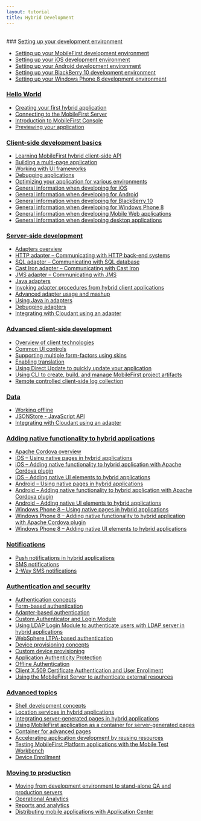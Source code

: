 ```yaml
---
layout: tutorial
title: Hybrid Development
---
```

<br>
### <a href="/mobilefirstplatform/documentation/getting-started-7-0/setting-up-your-development-environment/">Setting up your development environment</a>

* <a href="{{site.baseurl}}/tutorials/en/foundation/7.0/setting-up-your-development-environment/setting-mobilefirst-development-environment/">Setting up your MobileFirst development environment</a>
* <a href="{{site.baseurl}}/tutorials/en/foundation/7.0/setting-up-your-development-environment/setting-ios-development-environment/">Setting up your iOS development environment</a>
* <a href="{{site.baseurl}}/tutorials/en/foundation/7.0/setting-up-your-development-environment/setting-android-development-environment/">Setting up your Android development environment</a>
* <a href="{{site.baseurl}}/tutorials/en/foundation/7.0/setting-up-your-development-environment/setting-blackberry-10-development-environment/">Setting up your BlackBerry 10 development environment</a>
* <a href="{{site.baseurl}}/tutorials/en/foundation/7.0/setting-up-your-development-environment/setting-windows-phone-8-development-environment/">Setting up your Windows Phone 8 development environment</a>

### <a href="/mobilefirstplatform/documentation/getting-started-7-0/hello-world/">Hello World</a>

* <a href="{{site.baseurl}}/tutorials/en/foundation/7.0/hello-world/creating-your-first-hybrid-application/">Creating your first hybrid application</a>
* <a href="{{site.baseurl}}/tutorials/en/foundation/7.0/hello-world/connecting-to-the-mobilefirst-server/">Connecting to the MobileFirst Server</a>
* <a href="{{site.baseurl}}/tutorials/en/foundation/7.0/hello-world/mobilefirst-console/">Introduction to MobileFirst Console</a>
* <a href="{{site.baseurl}}/tutorials/en/foundation/7.0/hello-world/">Previewing your application</a>

### <a href="/mobilefirstplatform/documentation/getting-started-7-0/client-side-development-basics/">Client-side development basics</a>

* <a href="{{site.baseurl}}/tutorials/en/foundation/7.0/client-side-development-basics/learning-mobilefirst-hybrid-client-side-api/">Learning MobileFirst hybrid client-side API</a>
* <a href="{{site.baseurl}}/tutorials/en/foundation/7.0/client-side-development-basics/building-multi-page-application/">Building a multi-page application</a>
* <a href="{{site.baseurl}}/tutorials/en/foundation/7.0/client-side-development-basics/working-ui-frameworks/">Working with UI frameworks</a>
* <a href="{{site.baseurl}}/tutorials/en/foundation/7.0/client-side-development-basics/debugging-applications/">Debugging applications</a>
* <a href="{{site.baseurl}}/tutorials/en/foundation/7.0/client-side-development-basics/optimizing-application-various-environments/">Optimizing your application for various environments</a>
* <a href="{{site.baseurl}}/tutorials/en/foundation/7.0/client-side-development-basics/general-information-developing-ios/">General information when developing for iOS</a>
* <a href="{{site.baseurl}}/tutorials/en/foundation/7.0/client-side-development-basics/general-information-developing-android/">General information when developing for Android</a>
* <a href="{{site.baseurl}}/tutorials/en/foundation/7.0/client-side-development-basics/general-information-developing-blackberry-10/">General information when developing for BlackBerry 10</a>
* <a href="{{site.baseurl}}/tutorials/en/foundation/7.0/client-side-development-basics/general-information-developing-windows-phone-8/">General information when developing for Windows Phone 8</a>
* <a href="{{site.baseurl}}/tutorials/en/foundation/7.0/client-side-development-basics/general-information-developing-mobile-web-applications/">General information when developing Mobile Web applications</a>
* <a href="{{site.baseurl}}/tutorials/en/foundation/7.0/client-side-development-basics/general-information-developing-desktop-applications/">General information when developing desktop applications</a>

### <a href="{{site.baseurl}}/tutorials/en/foundation/7.0/erver-side-development/">Server-side development</a>

* <a href="{{site.baseurl}}/tutorials/en/foundation/7.0/server-side-development/adapter-framework-overview/">Adapters overview</a>
* <a href="{{site.baseurl}}/tutorials/en/foundation/7.0/server-side-development/http-adapter-communicating-http-back-end-systems/">HTTP adapter – Communicating with HTTP back-end systems</a>
* <a href="{{site.baseurl}}/tutorials/en/foundation/7.0/server-side-development/sql-adapter-communicating-sql-database/">SQL adapter – Communicating with SQL database</a>
* <a href="{{site.baseurl}}/tutorials/en/foundation/7.0/server-side-development/cast-iron-adapter-communicating-cast-iron/">Cast Iron adapter – Communicating with Cast Iron</a>
* <a href="{{site.baseurl}}/tutorials/en/foundation/7.0/server-side-development/jms-adapter-communicating-jms/">JMS adapter – Communicating with JMS</a>
* <a href="{{site.baseurl}}/tutorials/en/foundation/7.0/server-side-development/java-adapter/">Java adapters</a>
* <a href="{{site.baseurl}}/tutorials/en/foundation/7.0/server-side-development/invoking-adapter-procedures-hybrid-client-applications/">Invoking adapter procedures from hybrid client applications</a>
* <a href="{{site.baseurl}}/tutorials/en/foundation/7.0/server-side-development/advanced-adapter-usage-mashup/">Advanced adapter usage and mashup</a>
* <a href="{{site.baseurl}}/tutorials/en/foundation/7.0/server-side-development/using-java-adapters/">Using Java in adapters</a>
* <a href="{{site.baseurl}}/tutorials/en/foundation/7.0/server-side-development/debugging-adapters/">Debugging adapters</a>
* <a href="{{site.baseurl}}/tutorials/en/foundation/7.0/server-side-development/cloudant/">Integrating with Cloudant using an adapter</a>

### <a href="{{site.baseurl}}/tutorials/en/foundation/7.0/dvanced-client-side-development/">Advanced client-side development</a>

* <a href="{{site.baseurl}}/tutorials/en/foundation/7.0/advanced-client-side-development/overview-client-technologies/">Overview of client technologies</a>
* <a href="{{site.baseurl}}/tutorials/en/foundation/7.0/advanced-client-side-development/common-ui-controls/">Common UI controls</a>
* <a href="{{site.baseurl}}/tutorials/en/foundation/7.0/advanced-client-side-development/supporting-multiple-form-factors-using-skins/">Supporting multiple form-factors using skins</a>
* <a href="{{site.baseurl}}/tutorials/en/foundation/7.0/advanced-client-side-development/enabling-translation/">Enabling translation</a>
* <a href="{{site.baseurl}}/tutorials/en/foundation/7.0/advanced-client-side-development/using-direct-update-quickly-update-application/">Using Direct Update to quickly update your application</a>
* <a href="{{site.baseurl}}/tutorials/en/foundation/7.0/advanced-client-side-development/using-cli-create-build-manage-project-artifacts/">Using CLI to create, build, and manage MobileFirst project artifacts</a>
* <a href="{{site.baseurl}}/tutorials/en/foundation/7.0/advanced-client-side-development/remote-controlled-client-side-log-collection/">Remote controlled client-side log collection</a>

### <a href="/mobilefirstplatform/documentation/getting-started-7-0/data/">Data</a>

* <a href="{{site.baseurl}}/tutorials/en/foundation/7.0/data/working-offline/">Working offline</a>
* <a href="{{site.baseurl}}/tutorials/en/foundation/7.0/data/jsonstore/jsonstore-javascript-api/">JSONStore - JavaScript API</a>
* <a href="https://developer.ibm.com/mobilefirstplatform/documentation/integration-7-0/cloudant/">Integrating with Cloudant using an adapter</a>

### <a href="{{site.baseurl}}/tutorials/en/foundation/7.0/dding-native-functionality/">Adding native functionality to hybrid applications</a>

* <a href="{{site.baseurl}}/tutorials/en/foundation/7.0/adding-native-functionality/apache-cordova-overview/">Apache Cordova overview</a>
* <a href="{{site.baseurl}}/tutorials/en/foundation/7.0/adding-native-functionality/ios-using-native-pages-hybrid-applications/">iOS – Using native pages in hybrid applications</a>
* <a href="{{site.baseurl}}/tutorials/en/foundation/7.0/adding-native-functionality/ios-adding-native-functionality-hybrid-application-apache-cordova-plugin/">iOS – Adding native functionality to hybrid application with Apache Cordova plugin</a>
* <a href="{{site.baseurl}}/tutorials/en/foundation/7.0/adding-native-functionality/ios-adding-native-ui-elements-hybrid-applications/">iOS – Adding native UI elements to hybrid applications</a>
* <a href="{{site.baseurl}}/tutorials/en/foundation/7.0/adding-native-functionality/android-using-native-pages-hybrid-applications/">Android – Using native pages in hybrid applications</a>
* <a href="{{site.baseurl}}/tutorials/en/foundation/7.0/adding-native-functionality/android-adding-native-functionality-hybrid-application-apache-cordova-plugin/">Android – Adding native functionality to hybrid application with Apache Cordova plugin</a>
* <a href="{{site.baseurl}}/tutorials/en/foundation/7.0/adding-native-functionality/android-adding-native-ui-elements-hybrid-applications/">Android – Adding native UI elements to hybrid applications</a>
* <a href="{{site.baseurl}}/tutorials/en/foundation/7.0/adding-native-functionality/windows-phone-8-using-native-pages-hybrid-applications/">Windows Phone 8 – Using native pages in hybrid applications</a>
* <a href="{{site.baseurl}}/tutorials/en/foundation/7.0/adding-native-functionality/windows-phone-8-adding-native-functionality-hybrid-application-apache-cordova-plugin/">Windows Phone 8 – Adding native functionality to hybrid application with Apache Cordova plugin</a>
* <a href="{{site.baseurl}}/tutorials/en/foundation/7.0/adding-native-functionality/wp8-adding-native-ui-elements-hybrid-applications/">Windows Phone 8 – Adding native UI elements to hybrid applications</a>

### <a href="/mobilefirstplatform/documentation/getting-started-7-0/notifications/">Notifications</a>

* <a href="{{site.baseurl}}/tutorials/en/foundation/7.0/notifications/push-notifications-hybrid-applications/">Push notifications in hybrid applications</a>
* <a href="{{site.baseurl}}/tutorials/en/foundation/7.0/notifications/sms-notifications/">SMS notifications</a>
* <a href="{{site.baseurl}}/tutorials/en/foundation/7.0/notifications/two-way-sms-communication/">2-Way SMS notifications</a>

### <a href="{{site.baseurl}}/tutorials/en/foundation/7.0/authentication-security/">Authentication and security</a>

* <a href="{{site.baseurl}}/tutorials/en/foundation/7.0/authentication-security/authentication-concepts/">Authentication concepts</a>
* <a href="{{site.baseurl}}/tutorials/en/foundation/7.0/authentication-security/form-based-authentication/">Form-based authentication</a>
* <a href="{{site.baseurl}}/tutorials/en/foundation/7.0/authentication-security/adapter-based-authentication/">Adapter-based authentication</a>
* <a href="{{site.baseurl}}/tutorials/en/foundation/7.0/authentication-security/custom-authenticator-login-module/">Custom Authenticator and Login Module</a>
* <a href="{{site.baseurl}}/tutorials/en/foundation/7.0/authentication-security/using-ldap-login-module-to-authenticate-users-with-ldap-server-in-hybrid-applications/">Using LDAP Login Module to authenticate users with LDAP server in hybrid applications</a>
* <a href="{{site.baseurl}}/tutorials/en/foundation/7.0/authentication-security/websphere-ltpa-based-authentication/">WebSphere LTPA-based authentication</a>
* <a href="{{site.baseurl}}/tutorials/en/foundation/7.0/authentication-security/device-provisioning-concepts/">Device provisioning concepts</a>
* <a href="{{site.baseurl}}/tutorials/en/foundation/7.0/authentication-security/custom-device-provisioning/">Custom device provisioning</a>
* <a href="{{site.baseurl}}/tutorials/en/foundation/7.0/authentication-security/application-authenticity-protection/">Application Authenticity Protection</a>
* <a href="{{site.baseurl}}/tutorials/en/foundation/7.0/authentication-security/offline-authentication/">Offline Authentication</a>
* <a href="{{site.baseurl}}/tutorials/en/foundation/7.0/authentication-security/client-x-509-certificate-authentication-user-enrollment/">Client X.509 Certificate Authentication and User Enrollment</a>
* <a href="{{site.baseurl}}/tutorials/en/foundation/7.0/authentication-security/using-mobilefirst-server-authenticate-external-resources/">Using the MobileFirst Server to authenticate external resources</a>

### <a href="{{site.baseurl}}/tutorials/en/foundation/7.0/dvanced-topics/">Advanced topics</a>

* <a href="{{site.baseurl}}/tutorials/en/foundation/7.0/advanced-topics/shell-development-concepts/">Shell development concepts</a>
* <a href="{{site.baseurl}}/tutorials/en/foundation/7.0/advanced-topics/location-services-hybrid-applications/">Location services in hybrid applications</a>
* <a href="{{site.baseurl}}/tutorials/en/foundation/7.0/advanced-topics/integrating-server-generated-pages-hybrid-applications/">Integrating server-generated pages in hybrid applications</a>
* <a href="{{site.baseurl}}/tutorials/en/foundation/7.0/advanced-topics/using-mobilefirst-application-container-server-generated-pages/">Using MobileFirst application as a container for server-generated pages</a>
* <a href="{{site.baseurl}}/tutorials/en/foundation/7.0/advanced-topics/container-advanced-pages/">Container for advanced pages</a>
* <a href="{{site.baseurl}}/tutorials/en/foundation/7.0/advanced-topics/accelerating-application-development-reusing-resources/">Accelerating application development by reusing resources</a>
* <a href="{{site.baseurl}}/tutorials/en/foundation/7.0/advanced-topics/testing-mobilefirst-platform-applications-mobile-test-workbench/">Testing MobileFirst Platform applications with the Mobile Test Workbench</a>
* <a href="{{site.baseurl}}/tutorials/en/foundation/7.0/advanced-topics/device-enrollment/">Device Enrollment</a>

### <a href="/mobilefirstplatform/documentation/getting-started-7-0/moving-production/">Moving to production</a>

* <a href="{{site.baseurl}}/tutorials/en/foundation/7.0/moving-production/moving-development-environment-stand-alone-qa-production-servers/">Moving from development environment to stand-alone QA and production servers</a>
* <a href="{{site.baseurl}}/tutorials/en/foundation/7.0/moving-production/operational-analytics/">Operational Analytics</a>
* <a href="{{site.baseurl}}/tutorials/en/foundation/7.0/moving-production/reports-analytics/">Reports and analytics</a>
* <a href="{{site.baseurl}}/tutorials/en/foundation/7.0/moving-production/distributing-mobile-applications-application-center/">Distributing mobile applications with Application Center</a>
